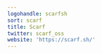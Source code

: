 ```yaml
---
logohandle: scarfsh
sort: scarf
title: Scarf
twitter: scarf_oss
website: 'https://scarf.sh/'
---
```


